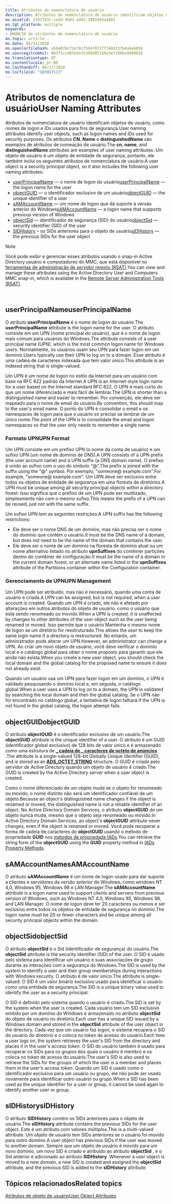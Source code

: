 ```yaml
---
title: Atributos de nomenclatura de usuário
description: Atributos de nomenclatura de usuário identificam objetos de usuário, como nomes de logon e IDs usados para fins de segurança.
ms.assetid: 2192743c-cedd-4b03-a402-3992d64a4801
ms.tgt_platform: multiple
keywords:
- ANÚNCIO de atributos de nomenclatura de usuário
ms.topic: article
ms.date: 05/31/2018
ms.openlocfilehash: a504070cf2e78cf5647072ff740d137b4a6e6056
ms.sourcegitcommit: 803f3ccd65bdefe36bd851b9c6e7280be9489016
ms.translationtype: MT
ms.contentlocale: pt-BR
ms.lasthandoff: 08/17/2020
ms.locfileid: "103917113"
---
```

# <a name="user-naming-attributes"></a><span data-ttu-id="e4240-104">Atributos de nomenclatura de usuário</span><span class="sxs-lookup"><span data-stu-id="e4240-104">User Naming Attributes</span></span>

<span data-ttu-id="e4240-105">Atributos de nomenclatura de usuário identificam objetos de usuário, como nomes de logon e IDs usados para fins de segurança.</span><span class="sxs-lookup"><span data-stu-id="e4240-105">User naming attributes identify user objects, such as logon names and IDs used for security purposes.</span></span> <span data-ttu-id="e4240-106">Os atributos **CN**, **Name** e **distinguishedName** são exemplos de atributos de nomeação de usuário.</span><span class="sxs-lookup"><span data-stu-id="e4240-106">The **cn**, **name**, and **distinguishedName** attributes are examples of user naming attributes.</span></span> <span data-ttu-id="e4240-107">Um objeto de usuário é um objeto de entidade de segurança, portanto, ele também inclui os seguintes atributos de nomenclatura de usuário:</span><span class="sxs-lookup"><span data-stu-id="e4240-107">A user object is a security principal object, so it also includes the following user naming attributes:</span></span>

-   <span data-ttu-id="e4240-108">[userPrincipalName](#userprincipalname) — o nome de logon do usuário</span><span class="sxs-lookup"><span data-stu-id="e4240-108">[userPrincipalName](#userprincipalname) — the logon name for the user</span></span>
-   <span data-ttu-id="e4240-109">[objectGUID](#objectguid) — o identificador exclusivo de um usuário</span><span class="sxs-lookup"><span data-stu-id="e4240-109">[objectGUID](#objectguid) — the unique identifier of a user</span></span>
-   <span data-ttu-id="e4240-110">[sAMAccountName](#samaccountname) — um nome de logon que dá suporte à versão anterior do Windows</span><span class="sxs-lookup"><span data-stu-id="e4240-110">[sAMAccountName](#samaccountname) — a logon name that supports previous version of Windows</span></span>
-   <span data-ttu-id="e4240-111">[objectSid](#objectsid) — identificador de segurança (SID) do usuário</span><span class="sxs-lookup"><span data-stu-id="e4240-111">[objectSid](#objectsid) — security identifier (SID) of the user</span></span>
-   <span data-ttu-id="e4240-112">[SIDHistory](#sidhistory) – os SIDs anteriores para o objeto de usuário</span><span class="sxs-lookup"><span data-stu-id="e4240-112">[sIDHistory](#sidhistory) — the previous SIDs for the user object</span></span>

> [!Note]  
> <span data-ttu-id="e4240-113">Você pode exibir e gerenciar esses atributos usando o snap-in Active Directory usuário e computadores do MMC, que está disponível no [ferramentas de administração de servidor remoto (RSAT)](https://www.microsoft.com/download/details.aspx?id=45520).</span><span class="sxs-lookup"><span data-stu-id="e4240-113">You can view and manage these attributes using the Active Directory User and Computers MMC snap-in, which is available in the [Remote Server Administration Tools (RSAT)](https://www.microsoft.com/download/details.aspx?id=45520).</span></span>

 

## <a name="userprincipalname"></a><span data-ttu-id="e4240-114">userPrincipalName</span><span class="sxs-lookup"><span data-stu-id="e4240-114">userPrincipalName</span></span>

<span data-ttu-id="e4240-115">O atributo **userPrincipalName** é o nome de logon do usuário.</span><span class="sxs-lookup"><span data-stu-id="e4240-115">The **userPrincipalName** attribute is the logon name for the user.</span></span> <span data-ttu-id="e4240-116">O atributo consiste em um UPN (nome principal do usuário), que é o nome de logon mais comum para usuários do Windows.</span><span class="sxs-lookup"><span data-stu-id="e4240-116">The attribute consists of a user principal name (UPN), which is the most common logon name for Windows users.</span></span> <span data-ttu-id="e4240-117">Normalmente, os usuários usam seu UPN para fazer logon em um domínio.</span><span class="sxs-lookup"><span data-stu-id="e4240-117">Users typically use their UPN to log on to a domain.</span></span> <span data-ttu-id="e4240-118">Esse atributo é uma cadeia de caracteres indexada que tem valor único.</span><span class="sxs-lookup"><span data-stu-id="e4240-118">This attribute is an indexed string that is single-valued.</span></span>

<span data-ttu-id="e4240-119">Um UPN é um nome de logon no estilo da Internet para um usuário com base na RFC 822 padrão da Internet.</span><span class="sxs-lookup"><span data-stu-id="e4240-119">A UPN is an Internet-style login name for a user based on the Internet standard RFC 822.</span></span> <span data-ttu-id="e4240-120">O UPN é mais curto do que um nome diferenciado e mais fácil de lembrar.</span><span class="sxs-lookup"><span data-stu-id="e4240-120">The UPN is shorter than a distinguished name and easier to remember.</span></span> <span data-ttu-id="e4240-121">Por convenção, ele deve ser mapeado para o nome de email do usuário.</span><span class="sxs-lookup"><span data-stu-id="e4240-121">By convention, this should map to the user's email name.</span></span> <span data-ttu-id="e4240-122">O ponto do UPN é consolidar o email e os namespaces de logon para que o usuário só precise se lembrar de um único nome.</span><span class="sxs-lookup"><span data-stu-id="e4240-122">The point of the UPN is to consolidate the email and logon namespaces so that the user only needs to remember a single name.</span></span>

### <a name="upn-format"></a><span data-ttu-id="e4240-123">Formato UPN</span><span class="sxs-lookup"><span data-stu-id="e4240-123">UPN Format</span></span>

<span data-ttu-id="e4240-124">Um UPN consiste em um prefixo UPN (o nome da conta de usuário) e um sufixo UPN (um nome de domínio de DNS).</span><span class="sxs-lookup"><span data-stu-id="e4240-124">A UPN consists of a UPN prefix (the user account name) and a UPN suffix (a DNS domain name).</span></span> <span data-ttu-id="e4240-125">O prefixo é unido ao sufixo com o uso do símbolo "@".</span><span class="sxs-lookup"><span data-stu-id="e4240-125">The prefix is joined with the suffix using the "@" symbol.</span></span> <span data-ttu-id="e4240-126">Por exemplo, "someone@ example.com".</span><span class="sxs-lookup"><span data-stu-id="e4240-126">For example, "someone@ example.com".</span></span> <span data-ttu-id="e4240-127">Um UPN deve ser exclusivo entre todos os objetos de entidade de segurança em uma floresta de diretórios.</span><span class="sxs-lookup"><span data-stu-id="e4240-127">A UPN must be unique among all security principal objects within a directory forest.</span></span> <span data-ttu-id="e4240-128">Isso significa que o prefixo de um UPN pode ser reutilizado, simplesmente não com o mesmo sufixo.</span><span class="sxs-lookup"><span data-stu-id="e4240-128">This means the prefix of a UPN can be reused, just not with the same suffix.</span></span>

<span data-ttu-id="e4240-129">Um sufixo UPN tem as seguintes restrições:</span><span class="sxs-lookup"><span data-stu-id="e4240-129">A UPN suffix has the following restrictions:</span></span>

-   <span data-ttu-id="e4240-130">Ele deve ser o nome DNS de um domínio, mas não precisa ser o nome do domínio que contém o usuário.</span><span class="sxs-lookup"><span data-stu-id="e4240-130">It must be the DNS name of a domain, but does not need to be the name of the domain that contains the user.</span></span>
-   <span data-ttu-id="e4240-131">Ele deve ser o nome de um domínio na floresta de domínio atual ou um nome alternativo listado no atributo **upnSuffixes** do contêiner partições dentro do contêiner de configuração.</span><span class="sxs-lookup"><span data-stu-id="e4240-131">It must be the name of a domain in the current domain forest, or an alternate name listed in the **upnSuffixes** attribute of the Partitions container within the Configuration container.</span></span>

### <a name="upn-management"></a><span data-ttu-id="e4240-132">Gerenciamento de UPN</span><span class="sxs-lookup"><span data-stu-id="e4240-132">UPN Management</span></span>

<span data-ttu-id="e4240-133">Um UPN pode ser atribuído, mas não é necessário, quando uma conta de usuário é criada.</span><span class="sxs-lookup"><span data-stu-id="e4240-133">A UPN can be assigned, but is not required, when a user account is created.</span></span> <span data-ttu-id="e4240-134">Quando um UPN é criado, ele não é afetado por alterações em outros atributos do objeto de usuário, como o usuário que está sendo renomeado ou movido.</span><span class="sxs-lookup"><span data-stu-id="e4240-134">When a UPN is created, it is unaffected by changes to other attributes of the user object such as the user being renamed or moved.</span></span> <span data-ttu-id="e4240-135">Isso permite que o usuário Mantenha o mesmo nome de logon se um diretório for reestruturado.</span><span class="sxs-lookup"><span data-stu-id="e4240-135">This allows the user to keep the same login name if a directory is restructured.</span></span> <span data-ttu-id="e4240-136">No entanto, um administrador pode alterar um UPN.</span><span class="sxs-lookup"><span data-stu-id="e4240-136">However, an administrator can change a UPN.</span></span> <span data-ttu-id="e4240-137">Ao criar um novo objeto de usuário, você deve verificar o domínio local e o catálogo global para obter o nome proposto para garantir que ele ainda não exista.</span><span class="sxs-lookup"><span data-stu-id="e4240-137">When you create a new user object, you should check the local domain and the global catalog for the proposed name to ensure it does not already exist.</span></span>

<span data-ttu-id="e4240-138">Quando um usuário usa um UPN para fazer logon em um domínio, o UPN é validado pesquisando o domínio local e, em seguida, o catálogo global.</span><span class="sxs-lookup"><span data-stu-id="e4240-138">When a user uses a UPN to log on to a domain, the UPN is validated by searching the local domain and then the global catalog.</span></span> <span data-ttu-id="e4240-139">Se o UPN não for encontrado no catálogo global, a tentativa de logon falhará.</span><span class="sxs-lookup"><span data-stu-id="e4240-139">If the UPN is not found in the global catalog, the logon attempt fails.</span></span>

## <a name="objectguid"></a><span data-ttu-id="e4240-140">objectGUID</span><span class="sxs-lookup"><span data-stu-id="e4240-140">objectGUID</span></span>

<span data-ttu-id="e4240-141">O atributo **objectGUID** é o identificador exclusivo de um usuário.</span><span class="sxs-lookup"><span data-stu-id="e4240-141">The **objectGUID** attribute is the unique identifier of a user.</span></span> <span data-ttu-id="e4240-142">O atributo é um GUID (identificador global exclusivo) de 128 bits de valor único e é armazenado como uma estrutura de [**\_ cadeia de \_ caracteres de octeto de anúncios**](/windows/win32/api/iads/ns-iads-ads_octet_string) .</span><span class="sxs-lookup"><span data-stu-id="e4240-142">The attribute is a single-valued 128-bit Globally Unique Identifier (GUID), and is stored as an [**ADS\_OCTET\_STRING**](/windows/win32/api/iads/ns-iads-ads_octet_string) structure.</span></span> <span data-ttu-id="e4240-143">O GUID é criado pelo servidor de Active Directory quando um objeto de usuário é criado.</span><span class="sxs-lookup"><span data-stu-id="e4240-143">The GUID is created by the Active Directory server when a user object is created.</span></span>

<span data-ttu-id="e4240-144">Como o nome diferenciado de um objeto muda se o objeto for renomeado ou movido, o nome distinto não será um identificador confiável de um objeto.</span><span class="sxs-lookup"><span data-stu-id="e4240-144">Because an object's distinguished name changes if the object is renamed or moved, the distinguished name is not a reliable identifier of an object.</span></span> <span data-ttu-id="e4240-145">No Active Directory Domain Services, o atributo **objectGUID** de um objeto nunca muda, mesmo que o objeto seja renomeado ou movido.</span><span class="sxs-lookup"><span data-stu-id="e4240-145">In Active Directory Domain Services, an object's **objectGUID** attribute never changes, even if the object is renamed or moved.</span></span> <span data-ttu-id="e4240-146">Você pode recuperar a forma de cadeia de caracteres do **objectGUID** usando o método de propriedade **GUID** nos [métodos de propriedade IADs](/windows/desktop/ADSI/iads-property-methods).</span><span class="sxs-lookup"><span data-stu-id="e4240-146">You can retrieve the string form of the **objectGUID** using the **GUID** property method in [IADs Property Methods](/windows/desktop/ADSI/iads-property-methods).</span></span>

## <a name="samaccountname"></a><span data-ttu-id="e4240-147">sAMAccountName</span><span class="sxs-lookup"><span data-stu-id="e4240-147">sAMAccountName</span></span>

<span data-ttu-id="e4240-148">O atributo **sAMAccountName** é um nome de logon usado para dar suporte a clientes e servidores da versão anterior do Windows, como windows NT 4,0, Windows 95, Windows 98 e LAN Manager.</span><span class="sxs-lookup"><span data-stu-id="e4240-148">The **sAMAccountName** attribute is a logon name used to support clients and servers from previous version of Windows, such as Windows NT 4.0, Windows 95, Windows 98, and LAN Manager.</span></span> <span data-ttu-id="e4240-149">O nome de logon deve ter 20 caracteres ou menos e ser exclusivo entre todos os objetos de entidade de segurança no domínio.</span><span class="sxs-lookup"><span data-stu-id="e4240-149">The logon name must be 20 or fewer characters and be unique among all security principal objects within the domain.</span></span>

## <a name="objectsid"></a><span data-ttu-id="e4240-150">objectSid</span><span class="sxs-lookup"><span data-stu-id="e4240-150">objectSid</span></span>

<span data-ttu-id="e4240-151">O atributo **objectSid** é o Sid (identificador de segurança) do usuário.</span><span class="sxs-lookup"><span data-stu-id="e4240-151">The **objectSid** attribute is the security identifier (SID) of the user.</span></span> <span data-ttu-id="e4240-152">O SID é usado pelo sistema para identificar um usuário e suas associações de grupo durante as interações com a segurança do Windows.</span><span class="sxs-lookup"><span data-stu-id="e4240-152">The SID is used by the system to identify a user and their group memberships during interactions with Windows security.</span></span> <span data-ttu-id="e4240-153">O atributo é de valor único.</span><span class="sxs-lookup"><span data-stu-id="e4240-153">The attribute is single-valued.</span></span> <span data-ttu-id="e4240-154">O SID é um valor binário exclusivo usado para identificar o usuário como uma entidade de segurança.</span><span class="sxs-lookup"><span data-stu-id="e4240-154">The SID is a unique binary value used to identify the user as a security principal.</span></span>

<span data-ttu-id="e4240-155">O SID é definido pelo sistema quando o usuário é criado.</span><span class="sxs-lookup"><span data-stu-id="e4240-155">The SID is set by the system when the user is created.</span></span> <span data-ttu-id="e4240-156">Cada usuário tem um SID exclusivo emitido por um domínio do Windows e armazenado no atributo **objectSid** do objeto de usuário no diretório.</span><span class="sxs-lookup"><span data-stu-id="e4240-156">Each user has a unique SID issued by a Windows domain and stored in the **objectSid** attribute of the user object in the directory.</span></span> <span data-ttu-id="e4240-157">Cada vez que um usuário faz logon, o sistema recupera o SID do usuário do diretório e o coloca no token de acesso do usuário.</span><span class="sxs-lookup"><span data-stu-id="e4240-157">Each time a user logs on, the system retrieves the user's SID from the directory and places it in the user's access token.</span></span> <span data-ttu-id="e4240-158">O SID do usuário também é usado para recuperar os SIDs para os grupos dos quais o usuário é membro e os coloca no token de acesso do usuário.</span><span class="sxs-lookup"><span data-stu-id="e4240-158">The user's SID is also used to retrieve the SIDs for the groups of which the user is a member and places them in the user's access token.</span></span> <span data-ttu-id="e4240-159">Quando um SID é usado como o identificador exclusivo para um usuário ou grupo, ele não pode ser usado novamente para identificar outro usuário ou grupo.</span><span class="sxs-lookup"><span data-stu-id="e4240-159">When a SID has been used as the unique identifier for a user or group, it cannot be used again to identify another user or group.</span></span>

## <a name="sidhistory"></a><span data-ttu-id="e4240-160">sIDHistory</span><span class="sxs-lookup"><span data-stu-id="e4240-160">sIDHistory</span></span>

<span data-ttu-id="e4240-161">O atributo **SIDHistory** contém os SIDs anteriores para o objeto de usuário.</span><span class="sxs-lookup"><span data-stu-id="e4240-161">The **sIDHistory** attribute contains the previous SIDs for the user object.</span></span> <span data-ttu-id="e4240-162">Este é um atributo com valores múltiplos.</span><span class="sxs-lookup"><span data-stu-id="e4240-162">This is a multi-valued attribute.</span></span> <span data-ttu-id="e4240-163">Um objeto de usuário tem SIDs anteriores se o usuário foi movido para outro domínio.</span><span class="sxs-lookup"><span data-stu-id="e4240-163">A user object has previous SIDs if the user was moved to another domain.</span></span> <span data-ttu-id="e4240-164">Sempre que um objeto de usuário é movido para um novo domínio, um novo SID é criado e atribuído ao atributo **objectSid** , e o Sid anterior é adicionado ao atributo **SIDHistory** .</span><span class="sxs-lookup"><span data-stu-id="e4240-164">Whenever a user object is moved to a new domain, a new SID is created and assigned the **objectSid** attribute, and the previous SID is added to the **sIDHistory** attribute.</span></span>

## <a name="related-topics"></a><span data-ttu-id="e4240-165">Tópicos relacionados</span><span class="sxs-lookup"><span data-stu-id="e4240-165">Related topics</span></span>

<dl> <dt>

[<span data-ttu-id="e4240-166">Atributos de objeto de usuário</span><span class="sxs-lookup"><span data-stu-id="e4240-166">User Object Attributes</span></span>](user-object-attributes.md)
</dt> </dl>

 

 